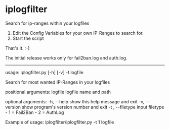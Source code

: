 # iplogfilter
Search for ip-ranges within your logfiles

1. Edit the Config Variables for your own IP-Ranges to search for.
2. Start the script

That's it. :-)

The initial release works only for fail2ban.log and auth.log.

---

usage: iplogfilter.py [-h] [-v] -t  logfile

Search for most wanted IP-Ranges in your logfiles

positional arguments:
  logfile           logfile name and path

optional arguments:
  -h, --help        show this help message and exit
  -v, --version     show program's version number and exit
  -t , --filetype   input filetype - 1 = Fail2Ban - 2 = AuthLog

Example of usage: iplogfilter/iplogfilter.py -t 1 logfile
